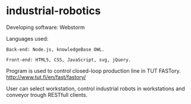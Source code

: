 # industrial-robotics

Developing software: Webstorm

Languages used: 

    Back-end: Node.js, knowledgeBase OWL.
    
    Front-end: HTML5, CSS, JavaScript, svg, jQuery.

Program is used to control closed-loop production line in TUT FASTory.
http://www.tut.fi/en/fast/fastory/

User can select workstation, control industrial robots in workstations and conveyor trough RESTfull clients. 
